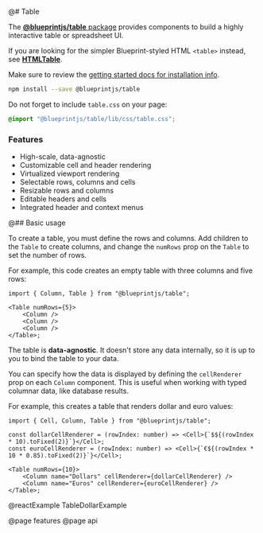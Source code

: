 @# Table

The [**@blueprintjs/table** package](https://www.npmjs.com/package/@blueprintjs/table) provides components
to build a highly interactive table or spreadsheet UI.

<div class="@ns-callout @ns-large @ns-intent-primary @ns-icon-info-sign">

If you are looking for the simpler Blueprint-styled HTML `<table>` instead, see
[**HTMLTable**](#core/components/html-table).

</div>

Make sure to review the [getting started docs for installation info](#blueprint/getting-started).

```sh
npm install --save @blueprintjs/table
```

Do not forget to include `table.css` on your page:

```scss
@import "@blueprintjs/table/lib/css/table.css";
```

### Features

-   High-scale, data-agnostic
-   Customizable cell and header rendering
-   Virtualized viewport rendering
-   Selectable rows, columns and cells
-   Resizable rows and columns
-   Editable headers and cells
-   Integrated header and context menus

@## Basic usage

To create a table, you must define the rows and columns. Add children to the `Table` to create columns,
and change the `numRows` prop on the `Table` to set the number of rows.

For example, this code creates an empty table with three columns and five rows:

```tsx
import { Column, Table } from "@blueprintjs/table";

<Table numRows={5}>
    <Column />
    <Column />
    <Column />
</Table>;
```

The table is **data-agnostic**. It doesn't store any data internally, so it is up to you to bind the table to your data.

You can specify how the data is displayed by defining the `cellRenderer` prop on each `Column` component.
This is useful when working with typed columnar data, like database results.

For example, this creates a table that renders dollar and euro values:

```tsx
import { Cell, Column, Table } from "@blueprintjs/table";

const dollarCellRenderer = (rowIndex: number) => <Cell>{`$${(rowIndex * 10).toFixed(2)}`}</Cell>;
const euroCellRenderer = (rowIndex: number) => <Cell>{`€${(rowIndex * 10 * 0.85).toFixed(2)}`}</Cell>;

<Table numRows={10}>
    <Column name="Dollars" cellRenderer={dollarCellRenderer} />
    <Column name="Euros" cellRenderer={euroCellRenderer} />
</Table>;
```

@reactExample TableDollarExample

@page features
@page api

